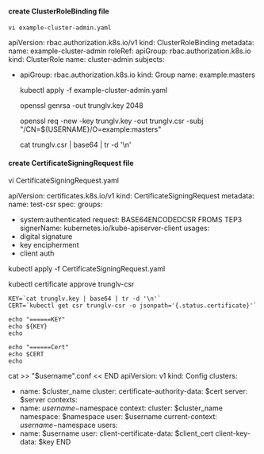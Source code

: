 #### create ClusterRoleBinding file

    vi example-cluster-admin.yaml
apiVersion: rbac.authorization.k8s.io/v1
kind: ClusterRoleBinding
metadata:
  name: example-cluster-admin
roleRef:
  apiGroup: rbac.authorization.k8s.io
  kind: ClusterRole
  name: cluster-admin
subjects:
- apiGroup: rbac.authorization.k8s.io
  kind: Group
  name: example:masters


    kubectl apply -f example-cluster-admin.yaml

    openssl genrsa -out trunglv.key 2048

    openssl req -new -key trunglv.key -out trunglv.csr -subj "/CN=${USERNAME}/O=example:masters"

    cat trunglv.csr | base64 | tr -d '\n'

#### create CertificateSigningRequest file

  vi  CertificateSigningRequest.yaml

apiVersion: certificates.k8s.io/v1
kind: CertificateSigningRequest
metadata:
  name: test-csr
spec:
  groups:
  - system:authenticated
  request: BASE64ENCODEDCSR FROMS TEP3
  signerName: kubernetes.io/kube-apiserver-client
  usages:
  - digital signature
  - key encipherment
  - client auth

  kubectl apply -f CertificateSigningRequest.yaml
    
  kubectl certificate approve trunglv-csr
  
    KEY=`cat trunglv.key | base64 | tr -d '\n'`
    CERT=`kubectl get csr trunglv-csr -o jsonpath='{.status.certificate}'`
    
    echo "======KEY"
    echo ${KEY}
    echo
    
    echo "======Cert"
    echo $CERT
    echo


cat >> "$username".conf << END
apiVersion: v1
kind: Config
clusters:
- name: $cluster_name
  cluster:
    certificate-authority-data: $cert
    server: $server
contexts:
- name: $username-$namespace
  context:
    cluster: $cluster_name
    namespace: $namespace
    user: $username
current-context: $username-$namespace
users:
- name: $username
  user:
    client-certificate-data: $client_cert
    client-key-data: $key
END